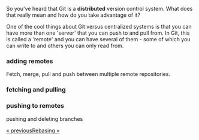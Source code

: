 So you've heard that Git is a **distributed** version control system.  What 
does that really mean and how do you take advantage of it?

One of the cool things about Git versus centralized systems is that you can
have more than one 'server' that you can push to and pull from.  In Git, this
is called a 'remote' and you can have several of them - some of which you can
write to and others you can only read from.

### adding remotes  ###

Fetch, merge, pull and push between multiple remote repositories.

### fetching and pulling ###


### pushing to remotes ###

pushing and deleting branches
<div class="page-turns">
  <a href="diff.html">&laquo; previous</a><a href="rebasing.html">Rebasing &raquo;</a>
</div>